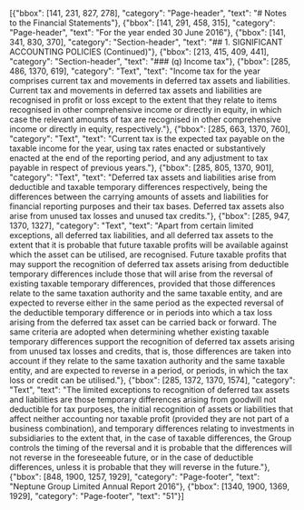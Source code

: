 [{"bbox": [141, 231, 827, 278], "category": "Page-header", "text": "# Notes to the Financial Statements"}, {"bbox": [141, 291, 458, 315], "category": "Page-header", "text": "For the year ended 30 June 2016"}, {"bbox": [141, 341, 830, 370], "category": "Section-header", "text": "## 1. SIGNIFICANT ACCOUNTING POLICIES (Continued)"}, {"bbox": [213, 415, 409, 441], "category": "Section-header", "text": "### (q) Income tax"}, {"bbox": [285, 486, 1370, 619], "category": "Text", "text": "Income tax for the year comprises current tax and movements in deferred tax assets and liabilities. Current tax and movements in deferred tax assets and liabilities are recognised in profit or loss except to the extent that they relate to items recognised in other comprehensive income or directly in equity, in which case the relevant amounts of tax are recognised in other comprehensive income or directly in equity, respectively."}, {"bbox": [285, 663, 1370, 760], "category": "Text", "text": "Current tax is the expected tax payable on the taxable income for the year, using tax rates enacted or substantively enacted at the end of the reporting period, and any adjustment to tax payable in respect of previous years."}, {"bbox": [285, 805, 1370, 901], "category": "Text", "text": "Deferred tax assets and liabilities arise from deductible and taxable temporary differences respectively, being the differences between the carrying amounts of assets and liabilities for financial reporting purposes and their tax bases. Deferred tax assets also arise from unused tax losses and unused tax credits."}, {"bbox": [285, 947, 1370, 1327], "category": "Text", "text": "Apart from certain limited exceptions, all deferred tax liabilities, and all deferred tax assets to the extent that it is probable that future taxable profits will be available against which the asset can be utilised, are recognised. Future taxable profits that may support the recognition of deferred tax assets arising from deductible temporary differences include those that will arise from the reversal of existing taxable temporary differences, provided that those differences relate to the same taxation authority and the same taxable entity, and are expected to reverse either in the same period as the expected reversal of the deductible temporary difference or in periods into which a tax loss arising from the deferred tax asset can be carried back or forward. The same criteria are adopted when determining whether existing taxable temporary differences support the recognition of deferred tax assets arising from unused tax losses and credits, that is, those differences are taken into account if they relate to the same taxation authority and the same taxable entity, and are expected to reverse in a period, or periods, in which the tax loss or credit can be utilised."}, {"bbox": [285, 1372, 1370, 1574], "category": "Text", "text": "The limited exceptions to recognition of deferred tax assets and liabilities are those temporary differences arising from goodwill not deductible for tax purposes, the initial recognition of assets or liabilities that affect neither accounting nor taxable profit (provided they are not part of a business combination), and temporary differences relating to investments in subsidiaries to the extent that, in the case of taxable differences, the Group controls the timing of the reversal and it is probable that the differences will not reverse in the foreseeable future, or in the case of deductible differences, unless it is probable that they will reverse in the future."}, {"bbox": [848, 1900, 1257, 1929], "category": "Page-footer", "text": "Neptune Group Limited Annual Report 2016"}, {"bbox": [1340, 1900, 1369, 1929], "category": "Page-footer", "text": "51"}]